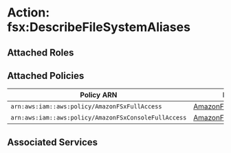 # Action: fsx:DescribeFileSystemAliases

## Attached Roles

## Attached Policies

| Policy ARN | Policy Name |
|------------|-------------|
| `arn:aws:iam::aws:policy/AmazonFSxFullAccess` | [AmazonFSxFullAccess](../policies.md#amazonfsxfullaccess) |
| `arn:aws:iam::aws:policy/AmazonFSxConsoleFullAccess` | [AmazonFSxConsoleFullAccess](../policies.md#amazonfsxconsolefullaccess) |

## Associated Services

